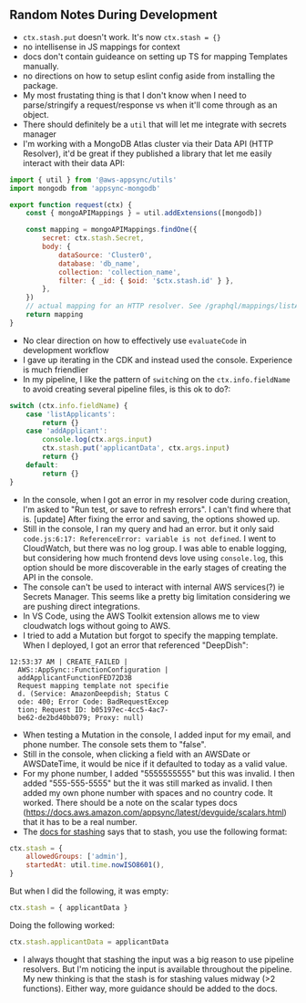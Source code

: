 ## Random Notes During Development

- `ctx.stash.put` doesn't work. It's now `ctx.stash = {}`
- no intellisense in JS mappings for context
- docs don't contain guideance on setting up TS for mapping Templates manually.
- no directions on how to setup eslint config aside from installing the package.
- My most frustating thing is that I don't know when I need to parse/stringify a request/response vs when it'll come through as an object.
- There should definitely be a `util` that will let me integrate with secrets manager
- I'm working with a MongoDB Atlas cluster via their Data API (HTTP Resolver), it'd be great if they published a library that let me easily interact with their data API:

```js
import { util } from '@aws-appsync/utils'
import mongodb from 'appsync-mongodb'

export function request(ctx) {
	const { mongoAPIMappings } = util.addExtensions([mongodb])

	const mapping = mongoAPIMappings.findOne({
		secret: ctx.stash.Secret,
		body: {
			dataSource: 'Cluster0',
			database: 'db_name',
			collection: 'collection_name',
			filter: { _id: { $oid: '$ctx.stash.id' } },
		},
	})
	// actual mapping for an HTTP resolver. See /graphql/mappings/listApplicants.js for the value.
	return mapping
}
```

- No clear direction on how to effectively use `evaluateCode` in development workflow
- I gave up iterating in the CDK and instead used the console. Experience is much friendlier
- In my pipeline, I like the pattern of `switch`ing on the `ctx.info.fieldName` to avoid creating several pipeline files, is this ok to do?:

```js
switch (ctx.info.fieldName) {
	case 'listApplicants':
		return {}
	case 'addApplicant':
		console.log(ctx.args.input)
		ctx.stash.put('applicantData', ctx.args.input)
		return {}
	default:
		return {}
}
```

- In the console, when I got an error in my resolver code during creation, I'm asked to "Run test, or save to refresh errors". I can't find where that is. [update] After fixing the error and saving, the options showed up.
- Still in the console, I ran my query and had an error. but it only said `code.js:6:17: ReferenceError: variable is not defined`. I went to CloudWatch, but there was no log group. I was able to enable logging, but considering how much frontend devs love using `console.log`, this option should be more discoverable in the early stages of creating the API in the console.
- The console can't be used to interact with internal AWS services(?) ie Secrets Manager. This seems like a pretty big limitation considering we are pushing direct integrations.
- In VS Code, using the AWS Toolkit extension allows me to view cloudwatch logs without going to AWS.
- I tried to add a Mutation but forgot to specify the mapping template. When I deployed, I got an error that referenced "DeepDish":

```
12:53:37 AM | CREATE_FAILED |
  AWS::AppSync::FunctionConfiguration |
  addApplicantFunctionFED72D3B
  Request mapping template not specifie
  d. (Service: AmazonDeepdish; Status C
  ode: 400; Error Code: BadRequestExcep
  tion; Request ID: b05197ec-4cc5-4ac7-
  be62-de2bd40bb079; Proxy: null)
```

- When testing a Mutation in the console, I added input for my email, and phone number. The console sets them to "false".
- Still in the console, when clicking a field with an AWSDate or AWSDateTime, it would be nice if it defaulted to today as a valid value.
- For my phone number, I added "5555555555" but this was invalid. I then added "555-555-5555" but the it was still marked as invalid. I then added my own phone number with spaces and no country code. It worked. There should be a note on the scalar types docs (https://docs.aws.amazon.com/appsync/latest/devguide/scalars.html) that it has to be a real number.
- The [docs for stashing](https://docs.aws.amazon.com/appsync/latest/devguide/resolver-reference-overview-js.html) says that to stash, you use the following format:

```js
ctx.stash = {
	allowedGroups: ['admin'],
	startedAt: util.time.nowISO8601(),
}
```

But when I did the following, it was empty:

```js
ctx.stash = { applicantData }
```

Doing the following worked:

```js
ctx.stash.applicantData = applicantData
```

- I always thought that stashing the input was a big reason to use pipeline resolvers. But I'm noticing the input is available throughout the pipeline. My new thinking is that the stash is for stashing values midway (>2 functions). Either way, more guidance should be added to the docs.
